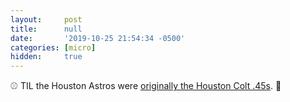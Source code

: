 ```yaml
---
layout:     post
title:      null
date:       '2019-10-25 21:54:34 -0500'
categories: [micro]
hidden:     true
---
```


⚾️ TIL the Houston Astros were [originally the Houston Colt .45s](https://en.wikipedia.org/wiki/Houston_Astros). 🤯
